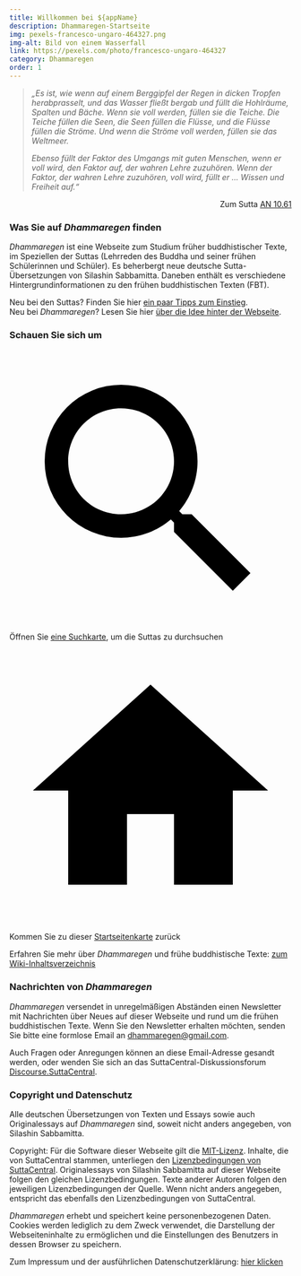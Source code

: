 ```yaml
---
title: Willkommen bei ${appName}
description: Dhammaregen-Startseite
img: pexels-francesco-ungaro-464327.png
img-alt: Bild von einem Wasserfall
link: https://pexels.com/photo/francesco-ungaro-464327
category: Dhammaregen
order: 1
---
```


> *„Es ist, wie wenn auf einem Berggipfel der Regen in dicken Tropfen herabprasselt, und das Wasser fließt bergab und füllt die Hohlräume, Spalten und Bäche. Wenn sie voll werden, füllen sie die Teiche. Die Teiche füllen die Seen, die Seen füllen die Flüsse, und die Flüsse füllen die Ströme. Und wenn die Ströme voll werden, füllen sie das Weltmeer.*
> 
> *Ebenso füllt der Faktor des Umgangs mit guten Menschen, wenn er voll wird, den Faktor auf, der wahren Lehre zuzuhören. Wenn der Faktor, der wahren Lehre zuzuhören, voll wird, füllt er … Wissen und Freiheit auf.“*
<div style="text-align: right;">Zum Sutta <a href="#/sutta/an10.61:8.1/de/sabbamitta">AN 10.61</a></div>

### Was Sie auf *Dhammaregen* finden

*Dhammaregen* ist eine Webseite zum Studium früher buddhistischer Texte, im Speziellen der Suttas (Lehrreden des Buddha und seiner frühen Schülerinnen und Schüler). Es beherbergt neue deutsche Sutta-Übersetzungen von Silashin Sabbamitta. Daneben enthält es verschiedene Hintergrundinformationen zu den frühen buddhistischen Texten (FBT).

Neu bei den Suttas? Finden Sie hier [ein paar Tipps zum Einstieg](#/wiki/studium/einstieg).  
Neu bei *Dhammaregen*? Lesen Sie hier [über die Idee hinter der Webseite](#/wiki/studium/neu).

### Schauen Sie sich um

<a href="#/search//de" class="scv-icon-btn v-btn v-btn--icon v-btn--round v-btn--router theme--dark v-size--default"><span class="v-btn__content"><span aria-hidden="true" class="v-icon notranslate theme--dark"><svg xmlns="http://www.w3.org/2000/svg" viewBox="0 0 24 24" role="img" aria-hidden="true" class="v-icon__svg"><path d="M9.5,3A6.5,6.5 0 0,1 16,9.5C16,11.11 15.41,12.59 14.44,13.73L14.71,14H15.5L20.5,19L19,20.5L14,15.5V14.71L13.73,14.44C12.59,15.41 11.11,16 9.5,16A6.5,6.5 0 0,1 3,9.5A6.5,6.5 0 0,1 9.5,3M9.5,5C7,5 5,7 5,9.5C5,12 7,14 9.5,14C12,14 14,12 14,9.5C14,7 12,5 9.5,5Z"></path></svg></span></span></a> Öffnen Sie [eine Suchkarte](#/search//de), um die Suttas zu durchsuchen

<a href="#/wiki/startseite" class="scv-icon-btn v-btn v-btn--icon v-btn--round v-btn--router theme--dark v-size--default"><span class="v-btn__content"><span aria-hidden="true" class="v-icon notranslate theme--dark"><svg xmlns="http://www.w3.org/2000/svg" viewBox="0 0 24 24" role="img" aria-hidden="true" class="v-icon__svg"><path d="M10,20V14H14V20H19V12H22L12,3L2,12H5V20H10Z"></path></svg></span></span></a> Kommen Sie zu dieser [Startseitenkarte](#/wiki/startseite) zurück

Erfahren Sie mehr über *Dhammaregen* und frühe buddhistische Texte: [zum Wiki-Inhaltsverzeichnis](#/wiki/inhalt)

### Nachrichten von *Dhammaregen*

*Dhammaregen* versendet in unregelmäßigen Abständen einen Newsletter mit Nachrichten über Neues auf dieser Webseite und rund um die frühen buddhistischen Texte. Wenn Sie den Newsletter erhalten möchten, senden Sie bitte eine formlose Email an [dhammaregen@gmail.com](mailto:dhammaregen@gmail.com).

Auch Fragen oder Anregungen können an diese Email-Adresse gesandt werden, oder wenden Sie sich an das SuttaCentral-Diskussionsforum [Discourse.SuttaCentral](https://discourse.suttacentral.net).

### Copyright und Datenschutz

Alle deutschen Übersetzungen von Texten und Essays sowie auch Originalessays auf *Dhammaregen* sind, soweit nicht anders angegeben, von Silashin Sabbamitta.

Copyright: Für die Software dieser Webseite gilt die [MIT-Lizenz](https://github.com/dhammaregen/dhammaregen3/blob/main/LICENSE). Inhalte, die von SuttaCentral stammen, unterliegen den [Lizenzbedingungen von SuttaCentral](https://suttacentral.net/licensing?lang=de). Originalessays von Silashin Sabbamitta auf dieser Webseite folgen den gleichen Lizenzbedingungen. Texte anderer Autoren folgen den jeweiligen Lizenzbedingungen der Quelle. Wenn nicht anders angegeben, entspricht das ebenfalls den Lizenzbedingungen von SuttaCentral.

*Dhammaregen* erhebt und speichert keine personenbezogenen Daten. Cookies werden lediglich zu dem Zweck verwendet, die Darstellung der Webseiteninhalte zu ermöglichen und die Einstellungen des Benutzers in dessen Browser zu speichern. 

<!-- Diese Webseite verwendet Cookies lediglich zu dem Zweck, die Darstellung der Webseiteninhalte zu ermöglichen und die Einstellungen des Benutzers in dessen Browser zu speichern. -->

Zum Impressum und der ausführlichen Datenschutzerklärung: [hier klicken](#/wiki/allgemein/impressum)
